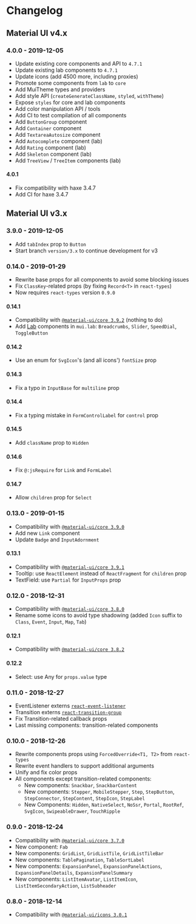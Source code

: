 # Changelog

## Material UI v4.x

### 4.0.0 - 2019-12-05

* Update existing core components and API to `4.7.1`
* Update existing lab components to `4.7.1`
* Update icons (add 4500 more, including proxies)
* Promote some components from `lab` to `core`
* Add MuiTheme types and providers
* Add style API (`createGenerateClassName`, `styled`, `withTheme`)
* Expose `styles` for core and lab components
* Add color manipulation API / tools
* Add CI to test compilation of all components
* Add `ButtonGroup` component
* Add `Container` component
* Add `TextareaAutosize` component
* Add `Autocomplete` component (lab)
* Add `Rating` component (lab)
* Add `Skeleton` component (lab)
* Add `TreeView` / `TreeItem` components (lab)

#### 4.0.1

* Fix compatibility with haxe 3.4.7
* Add CI for haxe 3.4.7

## Material UI v3.x

### 3.9.0 - 2019-12-05

* Add `tabIndex` prop to `Button`
* Start branch `version/3.x` to continue development for v3

### 0.14.0 - 2019-01-29

* Rewrite base props for all components to avoid some blocking issues
* Fix `ClassKey`-related props (by fixing `Record<T>` in `react-types`)
* Now requires `react-types` version `0.9.0`

#### 0.14.1

* Compatibility with [`@material-ui/core 3.9.2`](https://v3-9-2.material-ui.com/versions/) (nothing to do)
* Add [Lab](https://material-ui.com/lab/about/) components in `mui.lab`: `Breadcrumbs`, `Slider`, `SpeedDial`, `ToggleButton`

#### 0.14.2

* Use an enum for `SvgIcon`'s (and all icons') `fontSize` prop

#### 0.14.3

* Fix a typo in `InputBase` for `multiline` prop

#### 0.14.4

* Fix a typing mistake in `FormControlLabel` for `control` prop

#### 0.14.5

* Add `className` prop to `Hidden`

#### 0.14.6

* Fix `@:jsRequire` for `Link` and `FormLabel`

#### 0.14.7

* Allow `children` prop for `Select`

### 0.13.0 - 2019-01-15

* Compatibility with [`@material-ui/core 3.9.0`](https://v3-9-0.material-ui.com/versions/)
* Add new `Link` component
* Update `Badge` and `InputAdornment`

#### 0.13.1

* Compatibility with [`@material-ui/core 3.9.1`](https://v3-9-1.material-ui.com/versions/)
* Tooltip: use `ReactElement` instead of `ReactFragment` for `children` prop
* TextField: use `Partial` for `InputProps` prop

### 0.12.0 - 2018-12-31

* Compatibility with [`@material-ui/core 3.8.0`](https://v3-8-0.material-ui.com/versions/)
* Rename some icons to avoid type shadowing (added `Icon` suffix to `Class`, `Event`, `Input`, `Map`, `Tab`)

#### 0.12.1

* Compatibility with [`@material-ui/core 3.8.2`](https://v3-8-2.material-ui.com/versions/)

#### 0.12.2

* Select: use Any for `props.value` type

### 0.11.0 - 2018-12-27

* EventListener externs [`react-event-listener`](https://github.com/kLabz/haxe-react-event-listener)
* Transition externs [`react-transition-group`](https://github.com/kLabz/haxe-react-transition-group)
* Fix Transition-related callback props
* Last missing components: transition-related components

### 0.10.0 - 2018-12-26

* Rewrite components props using `ForcedOverride<T1, T2>` from `react-types`
* Rewrite event handlers to support additional arguments
* Unify and fix color props
* All components except transition-related components:
  * New components: `Snackbar`, `SnackbarContent`
  * New components: `Stepper`, `MobileStepper`, `Step`, `StepButton`, `StepConnector`, `StepContent`, `StepIcon`, `StepLabel`
  * New Components: `Hidden`, `NativeSelect`, `NoSsr`, `Portal`, `RootRef`, `SvgIcon`, `SwipeableDrawer`, `TouchRipple`

### 0.9.0 - 2018-12-24

* Compatibility with [`@material-ui/core 3.7.0`](https://v3-7-0.material-ui.com/versions/)
* New component: `Fab`
* New components: `GridList`, `GridListTile`, `GridListTileBar`
* New components: `TablePagination`, `TableSortLabel`
* New components: `ExpansionPanel`, `ExpansionPanelActions`, `ExpansionPanelDetails`, `ExpansionPanelSummary`
* New components: `ListItemAvatar`, `ListItemIcon`, `ListItemSecondaryAction`, `ListSubheader`

### 0.8.0 - 2018-12-14

* Compatibility with [`@material-ui/icons 3.0.1`](https://material.io/tools/icons/)
